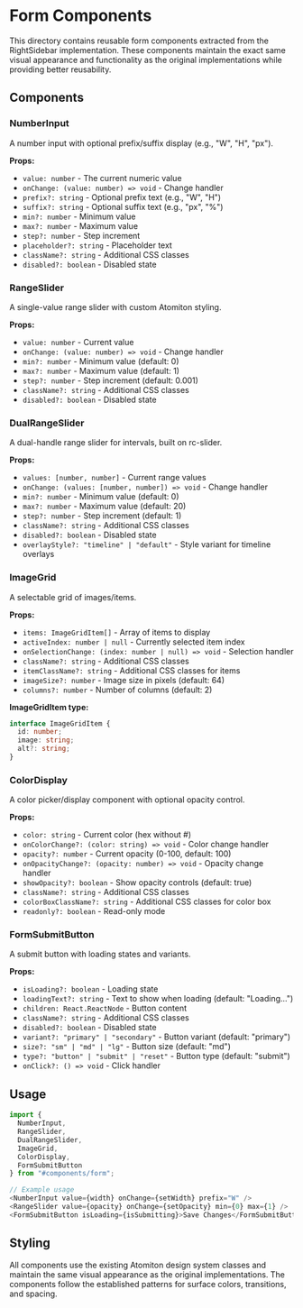 # Form Components

This directory contains reusable form components extracted from the RightSidebar implementation. These components maintain the exact same visual appearance and functionality as the original implementations while providing better reusability.

## Components

### NumberInput

A number input with optional prefix/suffix display (e.g., "W", "H", "px").

**Props:**

- `value: number` - The current numeric value
- `onChange: (value: number) => void` - Change handler
- `prefix?: string` - Optional prefix text (e.g., "W", "H")
- `suffix?: string` - Optional suffix text (e.g., "px", "%")
- `min?: number` - Minimum value
- `max?: number` - Maximum value
- `step?: number` - Step increment
- `placeholder?: string` - Placeholder text
- `className?: string` - Additional CSS classes
- `disabled?: boolean` - Disabled state

### RangeSlider

A single-value range slider with custom Atomiton styling.

**Props:**

- `value: number` - Current value
- `onChange: (value: number) => void` - Change handler
- `min?: number` - Minimum value (default: 0)
- `max?: number` - Maximum value (default: 1)
- `step?: number` - Step increment (default: 0.001)
- `className?: string` - Additional CSS classes
- `disabled?: boolean` - Disabled state

### DualRangeSlider

A dual-handle range slider for intervals, built on rc-slider.

**Props:**

- `values: [number, number]` - Current range values
- `onChange: (values: [number, number]) => void` - Change handler
- `min?: number` - Minimum value (default: 0)
- `max?: number` - Maximum value (default: 20)
- `step?: number` - Step increment (default: 1)
- `className?: string` - Additional CSS classes
- `disabled?: boolean` - Disabled state
- `overlayStyle?: "timeline" | "default"` - Style variant for timeline overlays

### ImageGrid

A selectable grid of images/items.

**Props:**

- `items: ImageGridItem[]` - Array of items to display
- `activeIndex: number | null` - Currently selected item index
- `onSelectionChange: (index: number | null) => void` - Selection handler
- `className?: string` - Additional CSS classes
- `itemClassName?: string` - Additional CSS classes for items
- `imageSize?: number` - Image size in pixels (default: 64)
- `columns?: number` - Number of columns (default: 2)

**ImageGridItem type:**

```typescript
interface ImageGridItem {
  id: number;
  image: string;
  alt?: string;
}
```

### ColorDisplay

A color picker/display component with optional opacity control.

**Props:**

- `color: string` - Current color (hex without #)
- `onColorChange?: (color: string) => void` - Color change handler
- `opacity?: number` - Current opacity (0-100, default: 100)
- `onOpacityChange?: (opacity: number) => void` - Opacity change handler
- `showOpacity?: boolean` - Show opacity controls (default: true)
- `className?: string` - Additional CSS classes
- `colorBoxClassName?: string` - Additional CSS classes for color box
- `readonly?: boolean` - Read-only mode

### FormSubmitButton

A submit button with loading states and variants.

**Props:**

- `isLoading?: boolean` - Loading state
- `loadingText?: string` - Text to show when loading (default: "Loading...")
- `children: React.ReactNode` - Button content
- `className?: string` - Additional CSS classes
- `disabled?: boolean` - Disabled state
- `variant?: "primary" | "secondary"` - Button variant (default: "primary")
- `size?: "sm" | "md" | "lg"` - Button size (default: "md")
- `type?: "button" | "submit" | "reset"` - Button type (default: "submit")
- `onClick?: () => void` - Click handler

## Usage

```typescript
import {
  NumberInput,
  RangeSlider,
  DualRangeSlider,
  ImageGrid,
  ColorDisplay,
  FormSubmitButton
} from "#components/form";

// Example usage
<NumberInput value={width} onChange={setWidth} prefix="W" />
<RangeSlider value={opacity} onChange={setOpacity} min={0} max={1} />
<FormSubmitButton isLoading={isSubmitting}>Save Changes</FormSubmitButton>
```

## Styling

All components use the existing Atomiton design system classes and maintain the same visual appearance as the original implementations. The components follow the established patterns for surface colors, transitions, and spacing.
